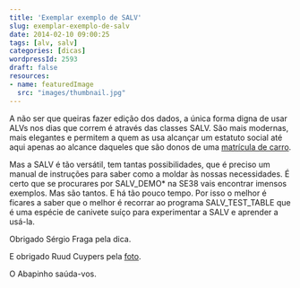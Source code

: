 ```yaml
---
title: 'Exemplar exemplo de SALV'
slug: exemplar-exemplo-de-salv
date: 2014-02-10 09:00:25
tags: [alv, salv]
categories: [dicas]
wordpressId: 2593
draft: false
resources:
- name: featuredImage
  src: "images/thumbnail.jpg"
---
```

A não ser que queiras fazer edição dos dados, a única forma digna de usar ALVs nos dias que correm é através das classes SALV. São mais modernas, mais elegantes e permitem a quem as usa alcançar um estatuto social até aqui apenas ao alcance daqueles que são donos de uma [matrícula de carro][1].

<!--more-->

Mas a SALV é tão versátil, tem tantas possibilidades, que é preciso um manual de instruções para saber como a moldar às nossas necessidades. É certo que se procurares por SALV_DEMO* na SE38 vais encontrar imensos exemplos. Mas são tantos. E há tão pouco tempo. Por isso o melhor é ficares a saber que o melhor é recorrar ao programa SALV_TEST_TABLE que é uma espécie de canivete suíço para experimentar a SALV e aprender a usá-la.

Obrigado Sérgio Fraga pela dica.

E obrigado Ruud Cuypers pela [foto][2].

O Abapinho saúda-vos.

   [1]: http://www.youtube.com/watch?v=JtN35OUIu0g
   [2]: http://www.flickr.com/photos/ruudcuypers/5474462570

